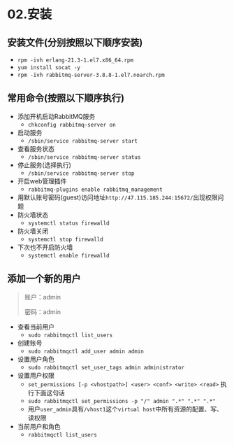 # 02.安装

## 安装文件(分别按照以下顺序安装)

- `rpm -ivh erlang-21.3-1.el7.x86_64.rpm`
- `yum install socat -y`
- `rpm -ivh rabbitmq-server-3.8.8-1.el7.noarch.rpm`



## 常用命令(按照以下顺序执行)

- 添加开机启动RabbitMQ服务
  - `chkconfig rabbitmq-server on`
- 启动服务
  - `/sbin/service rabbitmq-server start`
- 查看服务状态
  - `/sbin/service rabbitmq-server status`
- 停止服务(选择执行)
  - `/sbin/service rabbitmq-server stop`
- 开启web管理插件
  - `rabbitmq-plugins enable rabbitmq_management`
- 用默认账号密码(guest)访问地址`http://47.115.185.244:15672/`出现权限问题
- 防火墙状态
  - `systemctl status firewalld`
- 防火墙关闭
  - `systemctl stop firewalld`
- 下次也不开启防火墙
  - `systemctl enable firewalld`

## 添加一个新的用户

> 账户：admin
>
> 密码：admin

- 查看当前用户
  - `sudo rabbitmqctl list_users`
- 创建账号
  - `sudo rabbitmqctl add_user admin admin`
- 设置用户角色
  - `sudo rabbitmqctl set_user_tags admin administrator`
- 设置用户权限
  - `set_permissions [-p <vhostpath>] <user> <conf> <write> <read>` 执行下面这句话
  - `sudo rabbitmqctl set_permissions -p "/" admin ".*" ".*" ".*"`
  - 用户`user_admin`具有`/vhost1`这个`virtual host`中所有资源的配置、写、读权限
- 当前用户和角色
  - `rabbitmqctl list_users`

